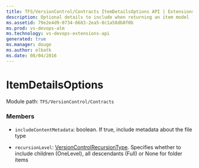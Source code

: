 ```yaml
---
title: TFS/VersionControl/Contracts ItemDetailsOptions API | Extensions for Visual Studio Team Services
description: Optional details to include when returning an item model
ms.assetid: 79e2e4d9-0734-6683-2ea5-8c1a58db8f0b
ms.prod: vs-devops-alm
ms.technology: vs-devops-extensions-api
generated: true
ms.manager: douge
ms.author: elbatk
ms.date: 08/04/2016
---
```


# ItemDetailsOptions

Module path: `TFS/VersionControl/Contracts`


### Members

* `includeContentMetadata`: boolean. If true, include metadata about the file type

* `recursionLevel`: [VersionControlRecursionType](../../../TFS/VersionControl/Contracts/VersionControlRecursionType.md). Specifies whether to include children (OneLevel), all descendants (Full) or None for folder items

